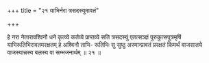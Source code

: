 +++
title = "२१ याभिर्नरा त्रसदस्युमावतं"

+++

हे नरा नेतारावश्विनौ धने कृत्व्ये कर्तव्ये प्राप्तव्ये सति त्रसदस्युं एतत्सञ्ज्ञं पुरुकुत्सपुत्रमृषिं याभिरूतिभिरावतमरक्षतम् हे अश्विनौ ताभि- रूतिभिः सु सुष्ठु अस्मान्प्रावतं प्ररक्षतं किमर्थं वाजसातये वाजस्यान्नस्य बलस्य वा सम्भजनार्थम् ॥ २१ ॥